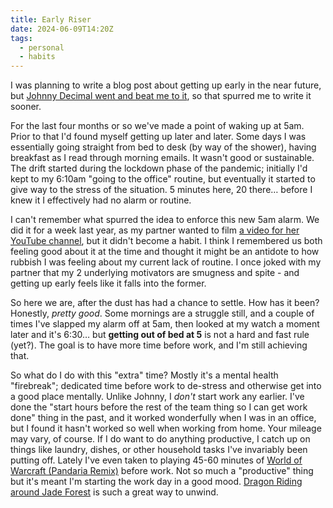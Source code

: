 ```yaml
---
title: Early Riser
date: 2024-06-09T14:20Z
tags:
  - personal
  - habits
---
```


I was planning to write a blog post about getting up early in the near future, but [Johnny Decimal went and beat me to it](https://johnnydecimal.com/22.00.0058/), so that spurred me to write it sooner.

For the last four months or so we've made a point of waking up at 5am. Prior to that I'd found myself getting up later and later. Some days I was essentially going straight from bed to desk (by way of the shower), having breakfast as I read through morning emails. It wasn't good or sustainable. The drift started during the lockdown phase of the pandemic; initially I'd kept to my 6:10am "going to the office" routine, but eventually it started to give way to the stress of the situation. 5 minutes here, 20 there… before I knew it I effectively had no alarm or routine.

I can't remember what spurred the idea to enforce this new 5am alarm. We did it for a week last year, as my partner wanted to film [a video for her YouTube channel](https://www.youtube.com/watch?v=XEwS1T6xtmo), but it didn't become a habit. I think I remembered us both feeling good about it at the time and thought it might be an antidote to how rubbish I was feeling about my current lack of routine. I once joked with my partner that my 2 underlying motivators are smugness and spite - and getting up early feels like it falls into the former.

So here we are, after the dust has had a chance to settle. How has it been? Honestly, _pretty good_. Some mornings are a struggle still, and a couple of times I've slapped my alarm off at 5am, then looked at my watch a moment later and it's 6:30… but **getting out of bed at 5** is not a hard and fast rule (yet?). The goal is to have more time before work, and I'm still achieving that.

So what do I do with this "extra" time? Mostly it's a mental health "firebreak"; dedicated time before work to de-stress and otherwise get into a good place mentally. Unlike Johnny, I _don't_ start work any earlier. I've done the "start hours before the rest of the team thing so I can get work done" thing in the past, and it worked wonderfully when I was in an office, but I found it hasn't worked so well when working from home. Your mileage may vary, of course. If I do want to do anything productive, I catch up on things like laundry, dishes, or other household tasks I've invariably been putting off. Lately I've even taken to playing 45-60 minutes of [World of Warcraft (Pandaria Remix)](https://worldofwarcraft.blizzard.com/en-gb/news/24092672/updated-225-world-of-warcraft-remix-mists-of-pandaria-now-live) before work. Not so much a "productive" thing but it's meant I'm starting the work day in a good mood. [Dragon Riding around Jade Forest](https://youtu.be/72NuXapPDn0) is such a great way to unwind.